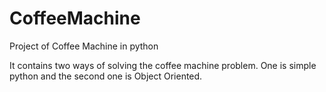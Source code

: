 # CoffeeMachine
Project of Coffee Machine in python

It contains two ways of solving the coffee machine problem.
One is simple python and the second one is Object Oriented.

